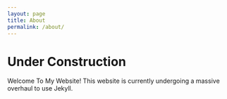 ```yaml
---
layout: page
title: About
permalink: /about/
---
```

# Under Construction

Welcome To My Website! This website is currently undergoing a massive overhaul to use Jekyll.
